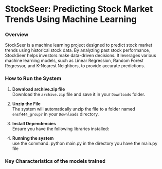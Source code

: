 # StockSeer: Predicting Stock Market Trends Using Machine Learning

### Overview
StockSeer is a machine learning project designed to predict stock market trends using historical stock data. By analyzing past stock performance, StockSeer helps investors make data-driven decisions. It leverages various machine learning models, such as Linear Regression, Random Forest Regressor, and K-Nearest Neighbors, to provide accurate predictions.

### How to Run the System

1. **Download archive.zip file**  
   Download the `archive.zip` file and save it in your `Downloads` folder.

2. **Unzip the File**  
   The system will automatically unzip the file to a folder named `ensf444_group7` in your `Downloads` directory.

3. **Install Dependencies**  
   Ensure you have the following libraries installed:
   

5. **Running the system**  
   use the command: python main.py in the directory you have the main.py file

### Key Characteristics of the models trained
